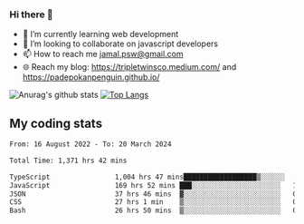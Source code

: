 ### Hi there 👋

<!--
**padepokanpenguin/padepokanpenguin** is a ✨ _special_ ✨ repository because its `README.md` (this file) appears on your GitHub profile.
-->

- 🌱 I’m currently learning  web development
- 👯 I’m looking to collaborate on javascript developers
- 📫 How to reach me jamal.psw@gmail.com
- 🌐 Reach my blog:
   https://tripletwinsco.medium.com/ and
   https://padepokanpenguin.github.io/

![Anurag's github stats](https://github-readme-stats.vercel.app/api?username=padepokanpenguin&count_private=true&disable_animations=false&show_icons=true&theme=default)
[![Top Langs](https://github-readme-stats.vercel.app/api/top-langs/?username=padepokanpenguin&theme=default&layout=compact)](https://github.com/padepokanpenguin)

## My coding stats

<!--START_SECTION:waka-->

```txt
From: 16 August 2022 - To: 20 March 2024

Total Time: 1,371 hrs 42 mins

TypeScript                1,004 hrs 47 mins██████████████████▒░░░░░░   73.25 %
JavaScript                169 hrs 52 mins ███░░░░░░░░░░░░░░░░░░░░░░   12.38 %
JSON                      37 hrs 46 mins  ▓░░░░░░░░░░░░░░░░░░░░░░░░   02.75 %
CSS                       27 hrs 1 min    ▒░░░░░░░░░░░░░░░░░░░░░░░░   01.97 %
Bash                      26 hrs 50 mins  ▒░░░░░░░░░░░░░░░░░░░░░░░░   01.96 %
```

<!--END_SECTION:waka-->


